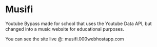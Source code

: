 # Musifi
Youtube Bypass made for school that uses the Youtube Data API, but changed into a music website for educational purposes.

You can see the site live @: musifi.000webhostapp.com
